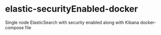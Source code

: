 # elastic-securityEnabled-docker
Single node ElasticSearch with security enabled along with Kibana docker-compose file
